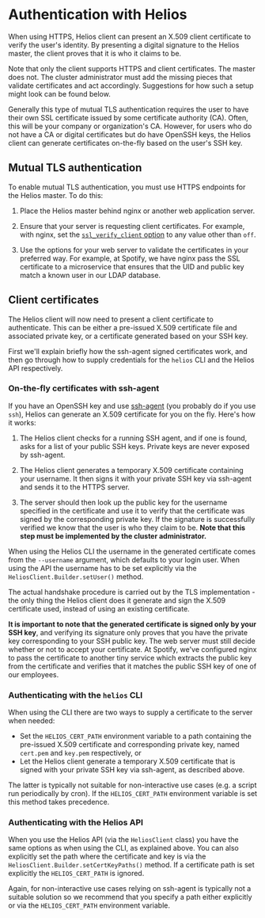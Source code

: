 # Authentication with Helios

When using HTTPS, Helios client can present an X.509 client certificate to verify
the user's identity. By presenting a digital signature to the Helios master, the
client proves that it is who it claims to be.

Note that only the client supports HTTPS and client certificates. The master does not. The cluster administrator must add the missing pieces that validate certificates and act accordingly. Suggestions for how such a setup might look can be found below.

Generally this type of mutual TLS authentication requires the user to have their
own SSL certificate issued by some certificate authority (CA). Often, this
will be your company or organization's CA. However, for users who do not have a
CA or digital certificates but do have OpenSSH keys, the Helios client can
generate certificates on-the-fly based on the user's SSH key.

## Mutual TLS authentication

To enable mutual TLS authentication, you must use HTTPS endpoints for the Helios
master. To do this:

1. Place the Helios master behind nginx or another web application server.

2. Ensure that your server is requesting client certificates. For example, with
   nginx, set the [`ssl_verify_client` option](http://nginx.org/en/docs/http/ngx_http_ssl_module.html#ssl_verify_client)
   to any value other than `off`.

3. Use the options for your web server to validate the certificates in your
   preferred way. For example, at Spotify, we have nginx pass the SSL certificate
   to a microservice that ensures that the UID and public key match a known user
   in our LDAP database.

## Client certificates

The Helios client will now need to present a client certificate to authenticate.
This can be either a pre-issued X.509 certificate file and associated private
key, or a certificate generated based on your SSH key.

First we'll explain briefly how the ssh-agent signed certificates work, and then go through how to supply credentials for the `helios` CLI and the Helios API respectively.

### On-the-fly certificates with ssh-agent

If you have an OpenSSH key and use [ssh-agent](http://linux.die.net/man/1/ssh-agent)
(you probably do if you use `ssh`), Helios can generate an X.509 certificate for
you on the fly. Here's how it works:

1. The Helios client checks for a running SSH agent, and if one is found, asks
   for a list of your public SSH keys. Private keys are never exposed by
   ssh-agent.

2. The Helios client generates a temporary X.509 certificate containing your username.
   It then signs it with your private SSH key via ssh-agent and sends it to the HTTPS server.

3. The server should then look up the public key for the username specified in the certificate and
   use it to verify that the certificate was signed by the corresponding private key. If the
   signature is successfully verified we know that the user is who they claim to be.
   **Note that this step must be implemented by the cluster administrator.**

When using the Helios CLI the username in the generated certificate comes from the `--username` argument, which defaults to your login user. When using the API the username has to be set explicitly via the `HeliosClient.Builder.setUser()` method.

The actual handshake procedure is carried out by the TLS implementation -
the only thing the Helios client does it generate and sign the X.509 certificate used, instead
of using an existing certificate.

**It is important to note that the generated certificate is signed only by your
SSH key**, and verifying its signature only proves that you have the private key corresponding
to your SSH public key. The web server must still decide whether or not to accept
your certificate. At Spotify, we've configured nginx to pass the certificate to
another tiny service which extracts the public key from the certificate and
verifies that it matches the public SSH key of one of our employees.

### Authenticating with the `helios` CLI

When using the CLI there are two ways to supply a certificate to the server when needed:

 * Set the `HELIOS_CERT_PATH` environment variable to a path containing the pre-issued X.509 certificate and corresponding private key, named `cert.pem` and `key.pem` respectively, or
 * Let the Helios client generate a temporary X.509 certificate that is signed with your private SSH key via ssh-agent, as described above.

The latter is typically not suitable for non-interactive use cases (e.g. a script run periodically by cron). If the `HELIOS_CERT_PATH` environment variable is set this method takes precedence.

### Authenticating with the Helios API

When you use the Helios API (via the `HeliosClient` class) you have the same options as when using the CLI, as explained above. You can also explicitly set the path where the certificate and key is via the `HeliosClient.Builder.setCertKeyPaths()` method. If a certificate path is set explicitly the `HELIOS_CERT_PATH` is ignored.

Again, for non-interactive use cases relying on ssh-agent is typically not a suitable solution so we recommend that you specify a path either explicitly or via the `HELIOS_CERT_PATH` environment variable.
